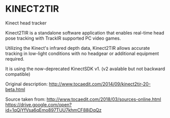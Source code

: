 # KINECT2TIR
Kinect head tracker

Kinect2TIR is a standalone software application that enables real-time head pose tracking with TrackIR supported PC video games.

Utilizing the Kinect's infrared depth data, Kinect2TIR allows accurate tracking in low-light conditions with no headgear or additional equipment required.

It is using the now-deprecated KinectSDK v1. (v2 avalable but not backward compatible)

Original description: http://www.tocaedit.com/2014/09/kinect2tir-20-beta.html

Source taken from: http://www.tocaedit.com/2018/03/sources-online.html https://drive.google.com/open?id=1qQjYfVsa6qEmo897TUU7khmCF88jDqQz
